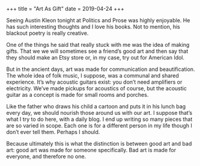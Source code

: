 +++
title = "Art As Gift"
date = 2019-04-24
+++

Seeing Austin Kleon tonight at Politics and Prose was highly enjoyable. He has such interesting thoughts and I love his books. Not to mention, his blackout poetry is really creative. 

One of the things he said that really stuck with me was the idea of making gifts. That we we will sometimes see a friend’s good art and then say that they should make an Etsy store or, in my case, try out for American Idol. 

But in the ancient days, art was made for communication and beautification. The whole idea of folk music, I suppose, was a communal and shared experience. It&#8217;s why acoustic guitars exist: you don&#8217;t need amplifiers or electricity. We&#8217;ve made pickups for acoustics of course, but the acoustic guitar as a concept is made for small rooms and porches. 

Like the father who draws his child a cartoon and puts it in his lunch bag every day, we should nourish those around us with our art. I suppose that&#8217;s what I try to do here, with a daily blog. I end up writing so many pieces that are so varied in scope. Each one is for a different person in my life though I don&#8217;t ever tell them. Perhaps I should. 

Because ultimately this is what the distinction is between good art and bad art: good art was made for someone specifically. Bad art is made for everyone, and therefore no one.